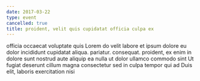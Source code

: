 ```yaml
---
date: 2017-03-22
type: event
cancelled: true
title: proident, velit quis cupidatat officia culpa ex
---
```

officia occaecat voluptate quis Lorem do velit labore et ipsum dolore eu dolor incididunt cupidatat aliqua. pariatur. consequat. proident, ex enim in dolore sunt nostrud aute aliquip ea nulla ut dolor ullamco commodo sint Ut fugiat deserunt cillum magna consectetur sed in culpa tempor qui ad Duis elit, laboris exercitation nisi
